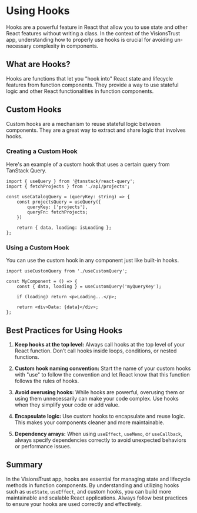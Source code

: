 # Using Hooks
Hooks are a powerful feature in React that allow you to use state and other React features without writing a class. In the context of the VisionsTrust app, understanding how to properly use hooks is crucial for avoiding un-necessary complexity in components.

## What are Hooks?

Hooks are functions that let you "hook into" React state and lifecycle features from function components. They provide a way to use stateful logic and other React functionalities in function components.

## Custom Hooks

Custom hooks are a mechanism to reuse stateful logic between components. They are a great way to extract and share logic that involves hooks.

### Creating a Custom Hook

Here's an example of a custom hook that uses a certain query from TanStack Query.

```tsx
import { useQuery } from '@tanstack/react-query';
import { fetchProjects } from './api/projects';

const useCatalogQuery = (queryKey: string) => {
    const projectsQuery = useQuery({
        queryKey: ['projects'],
        queryFn: fetchProjects;
    })

    return { data, loading: isLoading };
};
```

### Using a Custom Hook

You can use the custom hook in any component just like built-in hooks.

```tsx
import useCustomQuery from './useCustomQuery';

const MyComponent = () => {
    const { data, loading } = useCustomQuery('myQueryKey');

    if (loading) return <p>Loading...</p>;

    return <div>Data: {data}</div>;
};
```

## Best Practices for Using Hooks

1. **Keep hooks at the top level:** Always call hooks at the top level of your React function. Don’t call hooks inside loops, conditions, or nested functions.

2. **Custom hook naming convention:** Start the name of your custom hooks with "use" to follow the convention and let React know that this function follows the rules of hooks.

3. **Avoid overusing hooks:** While hooks are powerful, overusing them or using them unnecessarily can make your code complex. Use hooks when they simplify your code or add value.

4. **Encapsulate logic:** Use custom hooks to encapsulate and reuse logic. This makes your components cleaner and more maintainable.

5. **Dependency arrays:** When using `useEffect`, `useMemo`, or `useCallback`, always specify dependencies correctly to avoid unexpected behaviors or performance issues.

## Summary

In the VisionsTrust app, hooks are essential for managing state and lifecycle methods in function components. By understanding and utilizing hooks such as `useState`, `useEffect`, and custom hooks, you can build more maintainable and scalable React applications. Always follow best practices to ensure your hooks are used correctly and effectively.
